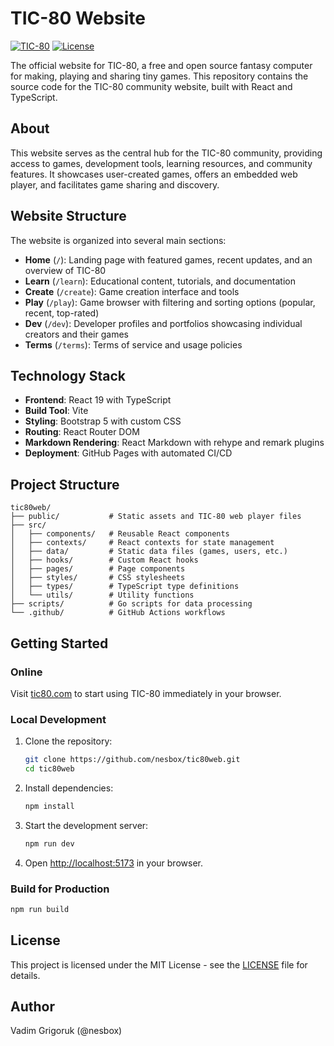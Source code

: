 # TIC-80 Website

[![TIC-80](https://img.shields.io/badge/TIC--80-blue.svg)](https://web.tic80.com)
[![License](https://img.shields.io/badge/license-MIT-green.svg)](LICENSE)

The official website for TIC-80, a free and open source fantasy computer for making, playing and sharing tiny games. This repository contains the source code for the TIC-80 community website, built with React and TypeScript.

## About

This website serves as the central hub for the TIC-80 community, providing access to games, development tools, learning resources, and community features. It showcases user-created games, offers an embedded web player, and facilitates game sharing and discovery.

## Website Structure

The website is organized into several main sections:

- **Home** (`/`): Landing page with featured games, recent updates, and an overview of TIC-80
- **Learn** (`/learn`): Educational content, tutorials, and documentation
- **Create** (`/create`): Game creation interface and tools
- **Play** (`/play`): Game browser with filtering and sorting options (popular, recent, top-rated)
- **Dev** (`/dev`): Developer profiles and portfolios showcasing individual creators and their games
- **Terms** (`/terms`): Terms of service and usage policies

## Technology Stack

- **Frontend**: React 19 with TypeScript
- **Build Tool**: Vite
- **Styling**: Bootstrap 5 with custom CSS
- **Routing**: React Router DOM
- **Markdown Rendering**: React Markdown with rehype and remark plugins
- **Deployment**: GitHub Pages with automated CI/CD

## Project Structure

```
tic80web/
├── public/           # Static assets and TIC-80 web player files
├── src/
│   ├── components/   # Reusable React components
│   ├── contexts/     # React contexts for state management
│   ├── data/         # Static data files (games, users, etc.)
│   ├── hooks/        # Custom React hooks
│   ├── pages/        # Page components
│   ├── styles/       # CSS stylesheets
│   ├── types/        # TypeScript type definitions
│   └── utils/        # Utility functions
├── scripts/          # Go scripts for data processing
└── .github/          # GitHub Actions workflows
```

## Getting Started

### Online
Visit [tic80.com](https://web.tic80.com) to start using TIC-80 immediately in your browser.

### Local Development

1. Clone the repository:
   ```bash
   git clone https://github.com/nesbox/tic80web.git
   cd tic80web
   ```

2. Install dependencies:
   ```bash
   npm install
   ```

3. Start the development server:
   ```bash
   npm run dev
   ```

4. Open [http://localhost:5173](http://localhost:5173) in your browser.

### Build for Production

```bash
npm run build
```

## License

This project is licensed under the MIT License - see the [LICENSE](LICENSE) file for details.

## Author

Vadim Grigoruk (@nesbox)
